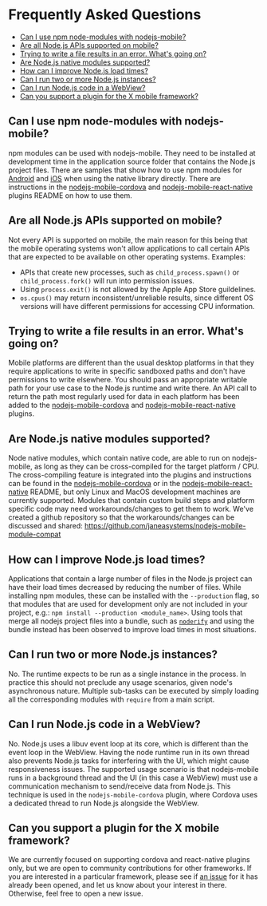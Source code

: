 # Frequently Asked Questions

- [Can I use npm node-modules with nodejs-mobile?](#can-i-use-npm-node-modules-with-nodejs-mobile)
- [Are all Node.js APIs supported on mobile?](#are-all-nodejs-apis-supported-on-mobile)
- [Trying to write a file results in an error. What's going on?](#trying-to-write-a-file-results-in-an-error-whats-going-on)
- [Are Node.js native modules supported?](#are-nodejs-native-modules-supported)
- [How can I improve Node.js load times?](#how-can-i-improve-nodejs-load-times)
- [Can I run two or more Node.js instances?](#can-i-run-two-or-more-nodejs-instances)
- [Can I run Node.js code in a WebView?](#can-i-run-nodejs-code-in-a-webview)
- [Can you support a plugin for the X mobile framework?](#can-you-support-a-plugin-for-the-x-mobile-framework)

## Can I use npm node-modules with nodejs-mobile?

npm modules can be used with nodejs-mobile. They need to be installed at development time in the application source folder that contains the Node.js project files. There are samples that show how to use npm modules for [Android](https://github.com/janeasystems/nodejs-mobile-samples/tree/master/android/native-gradle-node-folder) and [iOS](https://github.com/janeasystems/nodejs-mobile-samples/tree/master/ios/native-xcode-node-folder) when using the native library directly. There are instructions in the [nodejs-mobile-cordova](https://github.com/janeasystems/nodejs-mobile-cordova#node-modules) and [nodejs-mobile-react-native](https://github.com/janeasystems/nodejs-mobile-react-native#node-modules) plugins README on how to use them.

## Are all Node.js APIs supported on mobile?

Not every API is supported on mobile, the main reason for this being that the mobile operating systems won't allow applications to call certain APIs that are expected to be available on other operating systems. Examples:
- APIs that create new processes, such as `child_process.spawn()` or `child_process.fork()` will run into permission issues.
- Using `process.exit()` is not allowed by the Apple App Store guildelines.
- `os.cpus()` may return inconsistent/unreliable results, since different OS versions will have different permissions for accessing CPU information.

## Trying to write a file results in an error. What's going on?

Mobile platforms are different than the usual desktop platforms in that they require applications to write in specific sandboxed paths and don't have permissions to write elsewhere. You should pass an appropriate writable path for your use case to the Node.js runtime and write there. An API call to return the path most regularly used for data in each platform has been added to the [nodejs-mobile-cordova](https://github.com/janeasystems/nodejs-mobile-cordova#cordovaappdatadir) and [nodejs-mobile-react-native](https://github.com/janeasystems/nodejs-mobile-react-native#rn_bridgeappdatadir) plugins.

## Are Node.js native modules supported?

Node native modules, which contain native code, are able to run on nodejs-mobile, as long as they can be cross-compiled for the target platform / CPU. The cross-compiling feature is integrated into the plugins and instructions can be found in the [nodejs-mobile-cordova](https://github.com/janeasystems/nodejs-mobile-cordova#native-modules) or in the [nodejs-mobile-react-native](https://github.com/janeasystems/nodejs-mobile-react-native#native-modules) README, but only Linux and MacOS development machines are currently supported. Modules that contain custom build steps and platform specific code may need workarounds/changes to get them to work. We've created a github repository so that the workarounds/changes can be discussed and shared: https://github.com/janeasystems/nodejs-mobile-module-compat

## How can I improve Node.js load times?

Applications that contain a large number of files in the Node.js project can have their load times decreased by reducing the number of files. While installing npm modules, these can be installed with the `--production` flag, so that modules that are used for development only are not included in your project, e.g.: `npm install --production <module_name>`. Using tools that merge all nodejs project files into a bundle, such as [`noderify`](https://www.npmjs.com/package/noderify) and using the bundle instead has been observed to improve load times in most situations.

## Can I run two or more Node.js instances?

No. The runtime expects to be run as a single instance in the process. In practice this should not preclude any usage scenarios, given node's asynchronous nature. Multiple sub-tasks can be executed by simply loading all the corresponding modules with `require` from a main script.

## Can I run Node.js code in a WebView?

No. Node.js uses a libuv event loop at its core, which is different than the event loop in the WebView. Having the node runtime run in its own thread also prevents Node.js tasks for interfering with the UI, which might cause responsiveness issues.
The supported usage scenario is that nodejs-mobile runs in a background thread and the UI (in this case a WebView) must use a communication mechanism to send/receive data from Node.js.
This technique is used in the `nodejs-mobile-cordova` plugin, where Cordova uses a dedicated thread to run Node.js alongside the WebView.

## Can you support a plugin for the X mobile framework?

We are currently focused on supporting cordova and react-native plugins only, but we are open to community contributions for other frameworks.
If you are interested in a particular framework, please see if [an issue](https://github.com/janeasystems/nodejs-mobile/issues/) for it has already been opened, and let us know about your interest in there. Otherwise, feel free to open a new issue.

